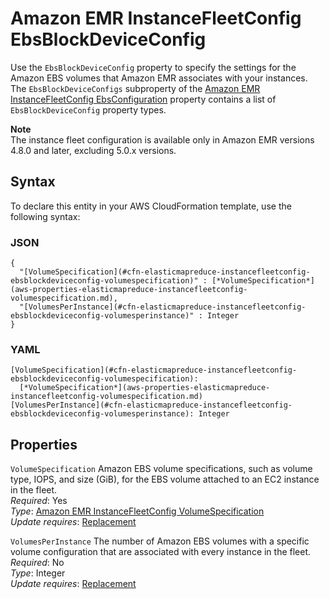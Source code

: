# Amazon EMR InstanceFleetConfig EbsBlockDeviceConfig<a name="aws-properties-elasticmapreduce-instancefleetconfig-ebsblockdeviceconfig"></a>

Use the `EbsBlockDeviceConfig` property to specify the settings for the Amazon EBS volumes that Amazon EMR associates with your instances\. The `EbsBlockDeviceConfigs` subproperty of the [Amazon EMR InstanceFleetConfig EbsConfiguration](aws-properties-elasticmapreduce-instancefleetconfig-ebsconfiguration.md) property contains a list of `EbsBlockDeviceConfig` property types\.

**Note**  
The instance fleet configuration is available only in Amazon EMR versions 4\.8\.0 and later, excluding 5\.0\.x versions\.

## Syntax<a name="aws-properties-elasticmapreduce-instancefleetconfig-ebsblockdeviceconfig-syntax"></a>

To declare this entity in your AWS CloudFormation template, use the following syntax:

### JSON<a name="aws-properties-elasticmapreduce-instancefleetconfig-ebsblockdeviceconfig-syntax.json"></a>

```
{
  "[VolumeSpecification](#cfn-elasticmapreduce-instancefleetconfig-ebsblockdeviceconfig-volumespecification)" : [*VolumeSpecification*](aws-properties-elasticmapreduce-instancefleetconfig-volumespecification.md),
  "[VolumesPerInstance](#cfn-elasticmapreduce-instancefleetconfig-ebsblockdeviceconfig-volumesperinstance)" : Integer
}
```

### YAML<a name="aws-properties-elasticmapreduce-instancefleetconfig-ebsblockdeviceconfig-syntax.yaml"></a>

```
[VolumeSpecification](#cfn-elasticmapreduce-instancefleetconfig-ebsblockdeviceconfig-volumespecification):
  [*VolumeSpecification*](aws-properties-elasticmapreduce-instancefleetconfig-volumespecification.md)
[VolumesPerInstance](#cfn-elasticmapreduce-instancefleetconfig-ebsblockdeviceconfig-volumesperinstance): Integer
```

## Properties<a name="aws-properties-elasticmapreduce-instancefleetconfig-ebsblockdeviceconfig-properties"></a>

`VolumeSpecification`  <a name="cfn-elasticmapreduce-instancefleetconfig-ebsblockdeviceconfig-volumespecification"></a>
Amazon EBS volume specifications, such as volume type, IOPS, and size \(GiB\), for the EBS volume attached to an EC2 instance in the fleet\.  
*Required*: Yes  
*Type*: [Amazon EMR InstanceFleetConfig VolumeSpecification](aws-properties-elasticmapreduce-instancefleetconfig-volumespecification.md)  
*Update requires*: [Replacement](using-cfn-updating-stacks-update-behaviors.md#update-replacement)

`VolumesPerInstance`  <a name="cfn-elasticmapreduce-instancefleetconfig-ebsblockdeviceconfig-volumesperinstance"></a>
The number of Amazon EBS volumes with a specific volume configuration that are associated with every instance in the fleet\.  
*Required*: No  
*Type*: Integer  
*Update requires*: [Replacement](using-cfn-updating-stacks-update-behaviors.md#update-replacement)